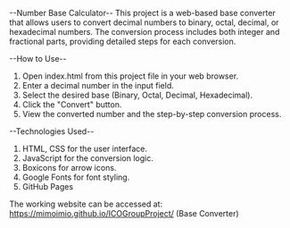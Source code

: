 --Number Base Calculator--
This project is a web-based base converter that allows users to convert decimal numbers to binary, octal, decimal, or hexadecimal numbers. The conversion process includes both integer and fractional parts, providing detailed steps for each conversion.

--How to Use--
1. Open index.html from this project file in your web browser.
2. Enter a decimal number in the input field.
3. Select the desired base (Binary, Octal, Decimal, Hexadecimal).
4. Click the "Convert" button.
5. View the converted number and the step-by-step conversion process.

--Technologies Used--
1. HTML, CSS for the user interface.
2. JavaScript for the conversion logic.
3. Boxicons for arrow icons.
4. Google Fonts for font styling.
5. GitHub Pages

The working website can be accessed at:
https://mimoimio.github.io/ICOGroupProject/ 
(Base Converter) 